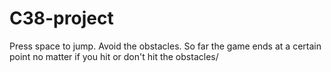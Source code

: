 # C38-project
Press space to jump. Avoid the obstacles. So far the game ends at a certain point no matter if you hit or don't hit the obstacles/
